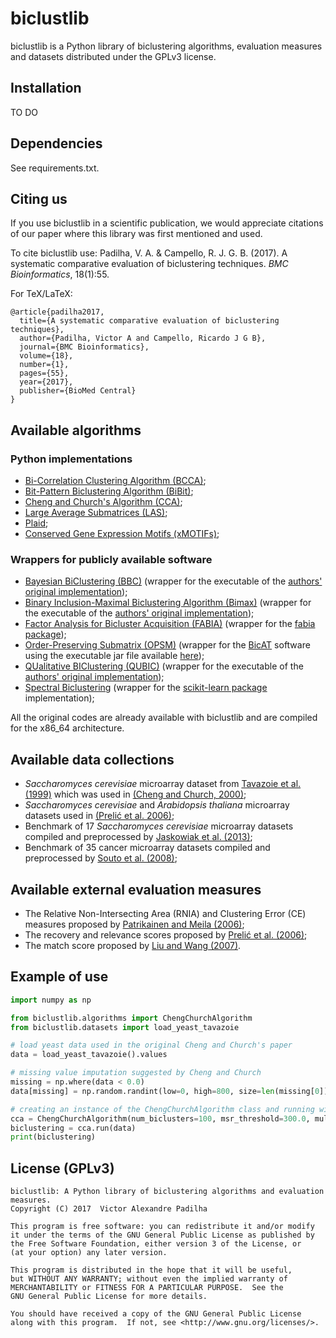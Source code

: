 # biclustlib

biclustlib is a Python library of biclustering algorithms, evaluation measures and datasets distributed under the GPLv3 license.

## Installation

TO DO

## Dependencies

See requirements.txt.

## Citing us
If you use biclustlib in a scientific publication, we would appreciate citations of our paper where this library was first mentioned and used.

To cite biclustlib use: Padilha, V. A. & Campello, R. J. G. B. (2017). A systematic comparative evaluation of biclustering techniques. *BMC Bioinformatics*, 18(1):55.

For TeX/LaTeX:

    @article{padilha2017,
      title={A systematic comparative evaluation of biclustering techniques},
      author={Padilha, Victor A and Campello, Ricardo J G B},
      journal={BMC Bioinformatics},
      volume={18},
      number={1},
      pages={55},
      year={2017},
      publisher={BioMed Central}
    }

## Available algorithms

### Python implementations

* [Bi-Correlation Clustering Algorithm (BCCA)](https://academic.oup.com/bioinformatics/article/25/21/2795/227776/Bi-correlation-clustering-algorithm-for);
* [Bit-Pattern Biclustering Algorithm (BiBit)](https://academic.oup.com/bioinformatics/article/27/19/2738/231788/A-biclustering-algorithm-for-extracting-bit);
* [Cheng and Church's Algorithm (CCA)](https://www.researchgate.net/profile/George_Church/publication/2329589_Biclustering_of_Expression_Data/links/550c04030cf2063799394f5e.pdf);
* [Large Average Submatrices (LAS)](http://www.jstor.org/stable/30242874?seq=1#page_scan_tab_contents);
* [Plaid](http://www.sciencedirect.com/science/article/pii/S0167947304000295);
* [Conserved Gene Expression Motifs (xMOTIFs)](https://books.google.com.br/books?hl=pt-BR&lr=&id=5_fRL7rSSX0C&oi=fnd&pg=PA77&dq=extracting+conserved+gene+expression+motifs&ots=I7pzAch3Oq&sig=3BfxcMpfy4lHyD74xBCoSK-PhFo#v=onepage&q&f=false);

### Wrappers for publicly available software

* [Bayesian BiClustering (BBC)](https://bmcgenomics.biomedcentral.com/articles/10.1186/1471-2164-9-S1-S4) (wrapper for the executable of the [authors' original implementation](http://www.people.fas.harvard.edu/~junliu/BBC/));
* [Binary Inclusion-Maximal Biclustering Algorithm (Bimax)](https://academic.oup.com/bioinformatics/article/22/9/1122/200492/A-systematic-comparison-and-evaluation-of) (wrapper for the executable of the [authors' original implementation](http://people.ee.ethz.ch/~sop/bimax/));
* [Factor Analysis for Bicluster Acquisition (FABIA)](https://academic.oup.com/bioinformatics/article/26/12/1520/287036/FABIA-factor-analysis-for-bicluster-acquisition) (wrapper for the [fabia package](https://github.com/bioinf-jku/pyfabia));
* [Order-Preserving Submatrix (OPSM)](http://online.liebertpub.com/doi/abs/10.1089/10665270360688075) (wrapper for the [BicAT](http://people.ee.ethz.ch/~sop/bicat/) software using the executable jar file available [here](http://bmi.osu.edu/hpc/software/OPSM.tar.gz));
* [QUalitative BIClustering (QUBIC)](https://academic.oup.com/nar/article/37/15/e101/2409951/QUBIC-a-qualitative-biclustering-algorithm-for) (wrapper for the executable of the [authors' original implementation](http://csbl.bmb.uga.edu/~maqin/bicluster/));
* [Spectral Biclustering](http://genome.cshlp.org/content/13/4/703.short) (wrapper for the [scikit-learn package](http://scikit-learn.org/stable/modules/generated/sklearn.cluster.bicluster.SpectralBiclustering.html) implementation);

All the original codes are already available with biclustlib and are compiled for the x86_64 architecture.

## Available data collections

* *Saccharomyces cerevisiae* microarray dataset from [Tavazoie et al. (1999)](http://www.alterlab.org/teaching/BIOEN3070/papers/Tavazoie_1999.pdf) which was used in [(Cheng and Church, 2000)](https://www.researchgate.net/profile/George_Church/publication/2329589_Biclustering_of_Expression_Data/links/550c04030cf2063799394f5e.pdf);
* *Saccharomyces cerevisiae* and *Arabidopsis thaliana* microarray datasets used in [(Prelić et al. 2006)](https://academic.oup.com/bioinformatics/article/22/9/1122/200492/A-systematic-comparison-and-evaluation-of);
* Benchmark of 17 *Saccharomyces cerevisiae* microarray datasets compiled and preprocessed by [Jaskowiak et al. (2013)](http://ieeexplore.ieee.org/abstract/document/6461019/);
* Benchmark of 35 cancer microarray datasets compiled and preprocessed by [Souto et al. (2008)](https://bmcbioinformatics.biomedcentral.com/articles/10.1186/1471-2105-9-497);

## Available external evaluation measures

* The Relative Non-Intersecting Area (RNIA) and Clustering Error (CE) measures proposed by [Patrikainen and Meila (2006)](http://ieeexplore.ieee.org/abstract/document/1637417/);
* The recovery and relevance scores proposed by [Prelić et al. (2006)](https://academic.oup.com/bioinformatics/article/22/9/1122/200492/A-systematic-comparison-and-evaluation-of);
* The match score proposed by [Liu and Wang (2007)](https://academic.oup.com/bioinformatics/article/23/1/50/189870).

## Example of use

```python
import numpy as np

from biclustlib.algorithms import ChengChurchAlgorithm
from biclustlib.datasets import load_yeast_tavazoie

# load yeast data used in the original Cheng and Church's paper
data = load_yeast_tavazoie().values

# missing value imputation suggested by Cheng and Church
missing = np.where(data < 0.0)
data[missing] = np.random.randint(low=0, high=800, size=len(missing[0]))

# creating an instance of the ChengChurchAlgorithm class and running with the parameters of the original study
cca = ChengChurchAlgorithm(num_biclusters=100, msr_threshold=300.0, multiple_node_deletion_threshold=1.2)
biclustering = cca.run(data)
print(biclustering)
```

## License (GPLv3)
    biclustlib: A Python library of biclustering algorithms and evaluation measures.
    Copyright (C) 2017  Victor Alexandre Padilha

    This program is free software: you can redistribute it and/or modify
    it under the terms of the GNU General Public License as published by
    the Free Software Foundation, either version 3 of the License, or
    (at your option) any later version.

    This program is distributed in the hope that it will be useful,
    but WITHOUT ANY WARRANTY; without even the implied warranty of
    MERCHANTABILITY or FITNESS FOR A PARTICULAR PURPOSE.  See the
    GNU General Public License for more details.

    You should have received a copy of the GNU General Public License
    along with this program.  If not, see <http://www.gnu.org/licenses/>.
